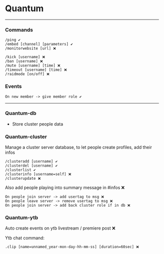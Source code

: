 # Quantum

---

### Commands

```
/ping ✔️
/embed [channel] [parameters] ✔️
/monitorwebsite [url] ❌

/kick [username] ❌
/ban [username] ❌
/mute [username] [time] ❌
/timeout [username] [time] ❌
/raidmode [on/off] ❌
```

### Events
```
On new member -> give member role ✔️
```

---

### Quantum-db
- Store cluster people data

### Quantum-cluster
Manage a cluster server database, to let people create profiles, add their infos
```
/clusteradd [username] ✔️
/clusterdel [username] ✔️
/clusterlist ✔️
/clusterinfo [username=self] ❌
/clusterupdate ❌
```

Also add people playing into summary message in \#infos ❌
```
On people join server -> add usertag to msg ❌
On people leave server -> remove usertag to msg ❌
On people join server -> add back cluster role if in db ❌
```

### Quantum-ytb
Auto create events on ytb livestream / premiere post ❌

Ytb chat command:
```
.clip [name=unnamed_year-mon-day-hh-mm-ss] [duration=60sec] ❌
```
